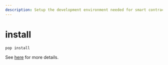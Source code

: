 ```yaml
---
description: Setup the development environment needed for smart contract development
---
```


# install

```bash
pop install
```

See [here](https://learn.onpop.io/v/contracts/guides/setting-up-your-development-environment) for more details.
